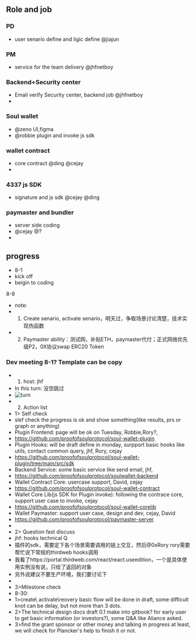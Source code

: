 

## Role and job
### PD
+ user senario define and ligic define @jiajun

### PM
+ service for the team delivery @jhfnetboy

### Backend+Security center
+ Email verify  Security center, backend job @jhfnetboy
+ 
### Soul wallet
+ @zeno UI,figma 
+ @robbie plugin and invoke js sdk

### wallet contract 
+ core contract @ding  @cejay
+ 
### 4337 js SDK
+ signature and js sdk @cejay @ding 
### paymaster and bundler
+ server side coding
+ @cejay @?
+ 

## progress
+ 8-1
+ kick off 
+ beigin to coding

8-9
+ note:
+ 1. Create senario, activate senario，明天过，争取场景讨论清楚，技术实现伪函数
+ 2. Paymaster ability：测试网，补贴ETH，paymaster代付；正式网络优先级P2，0X协议swap ERC20 Token

### Dev meeting 8-1? Template can be copy
+ 1. host: jhf
+ In this turn: 没空跳过
+ ![turn](turn.png)
+ 2. Action list
+ 1> Self check
+ slef check the progress is ok and show something(like results, prs or graph or anything)
+ Plugin Frontend: page will be ok on Tuesday, Robbie,Rory?,
+ https://github.com/proofofsoulprotocol/soul-wallet-plugin
+ Plugin Hooks: will be draft define in monday, surpport basic hooks like utils, contact common query, jhf, Rory, cejay
+ https://github.com/proofofsoulprotocol/soul-wallet-plugin/tree/main/src/sdk
+ Backend Service: some basic service like send email, jhf,
+ https://github.com/proofofsoulprotocol/soulwallet-backend
+ Wallet Contract Core: usercase support, David, cejay
+ https://github.com/proofofsoulprotocol/soul-wallet-contract
+ Wallet Core Lib(js SDK for Plugin invoke): following the contrace core, support user case to invoke, cejay
+ https://github.com/proofofsoulprotocol/soul-wallet-corelib
+ Wallet Paymaster: support user case, design and dev, cejay, David
+ https://github.com/proofofsoulprotocol/paymaster-server
+ 
+ 2> Question fast discuss
+ jhf: hooks technical Q
+ 插件的sdk，需要定下各个场景需要调用的链上交互，然后@0xRory rory需要帮忙说下常规的thirdweb hooks调用
+ 我看了https://portal.thirdweb.com/react/react.useedition，一个是具体使用实例没有说，只给了返回的对象
+ 另外说建议不要生产环境，我们要讨论下
+ 
+ 3>Milestone check
+ 8-30: 
+ 1>create\ activate\reovery basic flow will be done in draft, some difficult knot can be delay, but not more than 3 dots.
+ 2>The technical design docs draft 0.1 make into gitbook? for early user to get basic information (or investors?), some Q&A like Aliance asked.
+ 3>find the grant sponsor or other money and talking in progress at least, we will check for Plancker's help to finish it or not.
